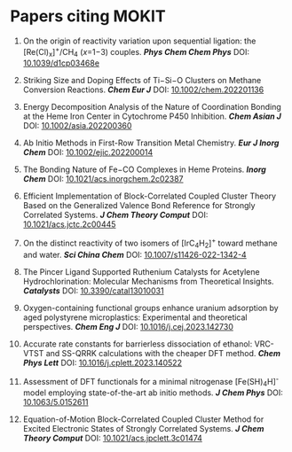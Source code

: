 # Papers citing MOKIT

1. On the origin of reactivity variation upon sequential ligation: the [Re(Cl)<sub>x</sub>]<sup>+</sup>/CH<sub>4</sub> (*x*=1−3) couples. ***Phys Chem Chem Phys*** DOI: [10.1039/d1cp03468e](https://doi.org/10.1039/D1CP03468E)

2. Striking Size and Doping Effects of Ti−Si−O Clusters on Methane Conversion Reactions. ***Chem Eur J*** DOI: [10.1002/chem.202201136](https://doi.org/10.1002/chem.202201136)

3. Energy Decomposition Analysis of the Nature of Coordination Bonding at the Heme Iron Center in Cytochrome P450 Inhibition. ***Chem Asian J*** DOI: [10.1002/asia.202200360](https://doi.org/10.1002/asia.202200360)

4. Ab Initio Methods in First-Row Transition Metal Chemistry. ***Eur J Inorg Chem*** DOI: [10.1002/ejic.202200014](https://doi.org/10.1002/ejic.202200014)

5. The Bonding Nature of Fe−CO Complexes in Heme Proteins. ***Inorg Chem*** DOI: [10.1021/acs.inorgchem.2c02387](https://doi.org/10.1021/acs.inorgchem.2c02387)

6. Efficient Implementation of Block-Correlated Coupled Cluster Theory Based on the Generalized Valence Bond Reference for Strongly Correlated Systems. ***J Chem Theory Comput*** DOI: [10.1021/acs.jctc.2c00445](https://doi.org/10.1021/acs.jctc.2c00445)

7. On the distinct reactivity of two isomers of [IrC<sub>4</sub>H<sub>2</sub>]<sup>+</sup> toward methane and water. ***Sci China Chem*** DOI: [10.1007/s11426-022-1342-4](https://link.springer.com/article/10.1007/s11426-022-1342-4)

8. The Pincer Ligand Supported Ruthenium Catalysts for Acetylene Hydrochlorination: Molecular Mechanisms from Theoretical Insights. ***Catalysts*** DOI: [10.3390/catal13010031](https://doi.org/10.3390/catal13010031)

9. Oxygen-containing functional groups enhance uranium adsorption by aged polystyrene microplastics: Experimental and theoretical perspectives. ***Chem Eng J*** DOI: [10.1016/j.cej.2023.142730](https://doi.org/10.1016/j.cej.2023.142730)

10. Accurate rate constants for barrierless dissociation of ethanol: VRC-VTST and SS-QRRK calculations with the cheaper DFT method. ***Chem Phys Lett*** DOI: [10.1016/j.cplett.2023.140522](https://doi.org/10.1016/j.cplett.2023.140522)

11. Assessment of DFT functionals for a minimal nitrogenase [Fe(SH)<sub>4</sub>H]<sup>-</sup> model employing state-of-the-art ab initio methods. ***J Chem Phys*** DOI: [10.1063/5.0152611](https://doi.org/10.1063/5.0152611)

12. Equation-of-Motion Block-Correlated Coupled Cluster Method for Excited Electronic States of Strongly Correlated Systems. ***J Chem Theory Comput*** DOI: [10.1021/acs.jpclett.3c01474](https://doi.org/10.1021/acs.jpclett.3c01474)

